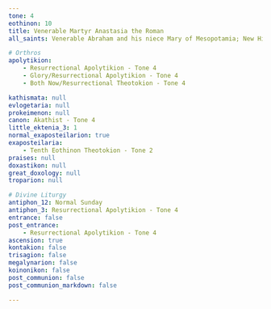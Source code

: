 ```yaml
---
tone: 4
eothinon: 10
title: Venerable Martyr Anastasia the Roman
all_saints: Venerable Abraham and his niece Mary of Mesopotamia; New Hieromartyr Athanasios of Sparta; Venerable Martyr Timothy of Esphigmenou monastery on Athos; Abraham, bishop of Rostov

# Orthros
apolytikion:
    - Resurrectional Apolytikion - Tone 4
    - Glory/Resurrectional Apolytikion - Tone 4
    - Both Now/Resurrectional Theotokion - Tone 4

kathismata: null
evlogetaria: null
prokeimenon: null
canon: Akathist - Tone 4
little_ektenia_3: 1
normal_exaposteilarion: true
exaposteilaria:
    - Tenth Eothinon Theotokion - Tone 2
praises: null
doxastikon: null
great_doxology: null
troparion: null

# Divine Liturgy
antiphon_12: Normal Sunday
antiphon_3: Resurrectional Apolytikion - Tone 4
entrance: false
post_entrance:
    - Resurrectional Apolytikion - Tone 4
ascension: true
kontakion: false
trisagion: false
megalynarion: false
koinonikon: false
post_communion: false
post_communion_markdown: false

---
```


